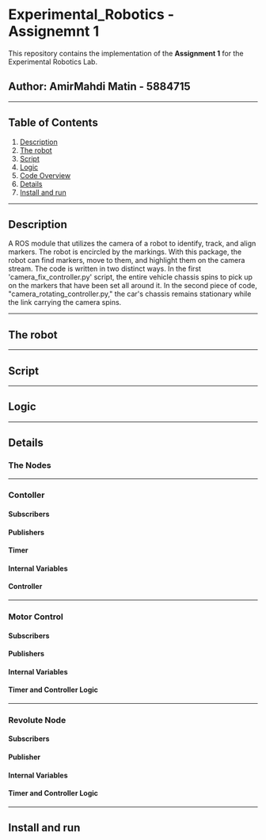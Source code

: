 # Experimental_Robotics - Assignemnt 1
This repository contains the implementation of the **Assignment 1** for the Experimental Robotics Lab.

## Author: AmirMahdi Matin - 5884715

---

## Table of Contents

1. [Description](#description)  
2. [The robot](#the-robot)  
3. [Script](#script)  
4. [Logic](#logic)  
5. [Code Overview](#code-overview)  
6. [Details](#details)
7. [Install and run](#install-and-run)


---

## Description

A ROS module that utilizes the camera of a robot to identify, track, and align markers. The robot is encircled by the markings. With this package, the robot can find markers, move to them, and highlight them on the camera stream. The code is written in two distinct ways. In the first 'camera_fix_controller.py' script, the entire vehicle chassis spins to pick up on the markers that have been set all around it. In the second piece of code, "camera_rotating_controller.py," the car's chassis remains stationary while the link carrying the camera spins.

---

## The robot


---

## Script

---

## Logic

---

## Details

### The Nodes

---

### Contoller

#### Subscribers

#### Publishers

#### Timer

#### Internal Variables

#### Controller

---

### Motor Control

#### Subscribers

#### Publishers

#### Internal Variables

#### Timer and Controller Logic


---

### Revolute Node

#### Subscribers

#### Publisher

#### Internal Variables

#### Timer and Controller Logic

---

## Install and run